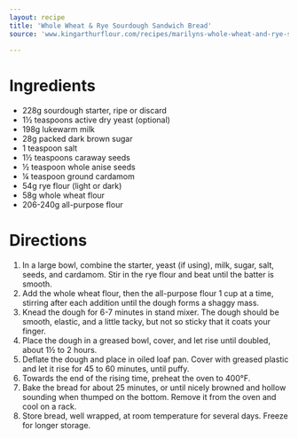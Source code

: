 ```yaml
---
layout: recipe
title: 'Whole Wheat & Rye Sourdough Sandwich Bread'
source: 'www.kingarthurflour.com/recipes/marilyns-whole-wheat-and-rye-sourdough-bread-recipe'
    
---
```


# Ingredients

- 228g sourdough starter, ripe or discard
- 1½ teaspoons active dry yeast (optional)
- 198g lukewarm milk
- 28g packed dark brown sugar
- 1 teaspoon salt
- 1½ teaspoons caraway seeds
- ½ teaspoon whole anise seeds
- ¼ teaspoon ground cardamom
- 54g rye flour (light or dark)
- 58g whole wheat flour
- 206-240g all-purpose flour

# Directions

1. In a large bowl, combine the starter, yeast (if using), milk, sugar, salt, seeds, and cardamom. Stir in the rye flour and beat until the batter is smooth.
2. Add the whole wheat flour, then the all-purpose flour 1 cup at a time, stirring after each addition until the dough forms a shaggy mass.
3. Knead the dough for 6-7 minutes in stand mixer. The dough should be smooth, elastic, and a little tacky, but not so sticky that it coats your finger. 
4. Place the dough in a greased bowl, cover, and let rise until doubled, about 1½ to 2 hours.
5. Deflate the dough and place in oiled loaf pan. Cover with greased plastic and let it rise for 45 to 60 minutes, until puffy.
6. Towards the end of the rising time, preheat the oven to 400°F.
7. Bake the bread for about 25 minutes, or until nicely browned and hollow sounding when thumped on the bottom. Remove it from the oven and cool on a rack.
8. Store bread, well wrapped, at room temperature for several days. Freeze for longer storage.